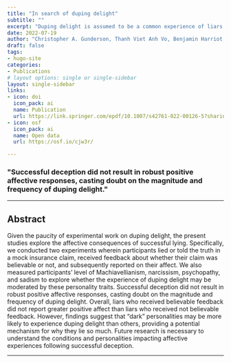 ```yaml
---
title: "In search of duping delight"
subtitle: ""
excerpt: "Duping delight is assumed to be a common experience of liars. However, experimental evidence of duping delight has yet to be established. We investigated whether successful deception increased positive affect."
date: 2022-07-19
author: "Christopher A. Gunderson, Thanh Viet Anh Vo, Benjamin Harriot, Chloe Kam, Leanne ten Brinke"
draft: false
tags:
- hugo-site
categories:
- Publications
# layout options: single or single-sidebar
layout: single-sidebar
links:
- icon: doi
  icon_pack: ai
  name: Publication
  url: https://link.springer.com/epdf/10.1007/s42761-022-00126-5?sharing_token=UDARajZZMOajsQOWajroRPe4RwlQNchNByi7wbcMAY4DvTiS0pewgUgjHUGHF-j8tun13uPLn0O4pzl2ZLfzKIaL7mGS7mgTPcoOOvxPoS0cEJiQ_KVmG43HkaTQYNUo9ipPDnldxhCSzE8HYHFl9lbBaLFNHzToXmNnToT9Jgg%3D
- icon: osf
  icon_pack: ai
  name: Open data
  url: https://osf.io/cjw3r/

---
```


### "Successful deception did not result in robust positive affective responses, casting doubt on the magnitude and frequency of duping delight."

---

## Abstract

Given the paucity of experimental work on duping delight, the present studies explore the affective consequences of successful lying. Specifically, we conducted two experiments wherein participants lied or told the truth in a mock insurance claim, received feedback about whether their claim was believable or not, and subsequently reported on their affect. We also measured participants’ level of Machiavellianism, narcissism, psychopathy, and sadism to explore whether the experience of duping delight may be moderated by these personality traits. Successful deception did not result in robust positive affective responses, casting doubt on the magnitude and frequency of duping delight. Overall, liars who received believable feedback did not report greater positive affect than liars who received not believable feedback. However, findings suggest that “dark” personalities may be more likely to experience duping delight than others, providing a potential mechanism for why they lie so much. Future research is necessary to understand the conditions and personalities impacting affective experiences following successful deception.

---
